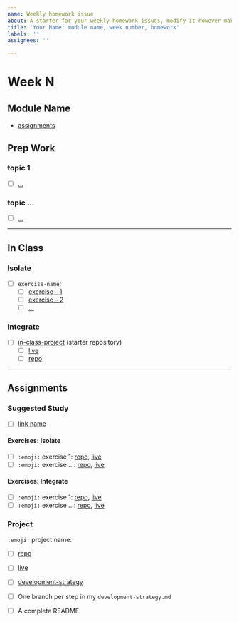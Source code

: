 ```yaml
---
name: Weekly homework issue
about: A starter for your weekly homework issues, modify it however makes sense for the week's assignments!  see a completed example here https://github.com/HackYourFutureBelgium/class-8/issues/285
title: 'Your Name: module name, week number, homework'
labels: ''
assignees: ''

---
```


# Week N

## Module Name

- [assignments](https://github.com/hackyourfuturebelgium/module-name/tree/master/week-n)

## Prep Work

### topic 1

- [ ] [...]()

### topic ...

- [ ] [...]()

---

## In Class

### Isolate

- [ ] `exercise-name`:
  - [ ] [exercise - 1]()
  - [ ] [exercise - 2]()
  - [ ] [...]()

### Integrate

- [ ] [in-class-project]() (starter repository)
  - [ ] [live]()
  - [ ] [repo]()

---

## Assignments

### Suggested Study

- [ ] [link name]()

#### Exercises: Isolate

- [ ] `:emoji:` exercise 1: [repo](https://github.com/your-user-name/exercise-name), [live](https://your-user-name.github.io/exercise-name/)
- [ ] `:emoji:` exercise ...: [repo](https://github.com/your-user-name/exercise-name), [live](https://your-user-name.github.io/exercise-name/)

#### Exercises: Integrate

- [ ] `:emoji:` exercise 1: [repo](https://github.com/your-user-name/exercise-name), [live](https://your-user-name.github.io/exercise-name/)
- [ ] `:emoji:` exercise ...: [repo](https://github.com/your-user-name/exercise-name), [live](https://your-user-name.github.io/exercise-name/)

### Project

`:emoji:` project name:

- [ ] [repo](https://github.com/user-name/project-name)
- [ ] [live](https://user-name.github.io/project-name)
- [ ] [development-strategy](https://github.com/user-name/project-name/tree/master/development-strategy.md)
- [ ] One branch per step in my `development-strategy.md`
- [ ] A complete README


